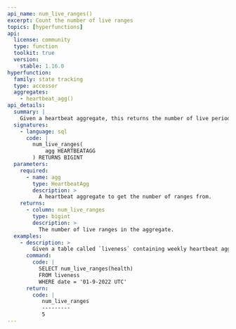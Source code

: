 ```yaml
---
api_name: num_live_ranges()
excerpt: Count the number of live ranges
topics: [hyperfunctions]
api:
  license: community
  type: function
  toolkit: true
  version:
    stable: 1.16.0
hyperfunction:
  family: state tracking
  type: accessor
  aggregates:
    - heartbeat_agg()
api_details:
  summary: |
    Given a heartbeat aggregate, this returns the number of live periods.
  signatures:
    - language: sql
      code: |
        num_live_ranges(
            agg HEARTBEATAGG
        ) RETURNS BIGINT
  parameters:
    required:
      - name: agg
        type: HeartbeatAgg
        description: >
          A heartbeat aggregate to get the number of ranges from.
    returns:
      - column: num_live_ranges
        type: bigint
        description: >
          The number of live ranges in the aggregate.
  examples:
    - description: >
        Given a table called `liveness` containing weekly heartbeat aggregates in column `health` with timestamp column `date`, use this query to see how many intervals the system was up in a given week:
      command:
        code: |
          SELECT num_live_ranges(health)
          FROM liveness
          WHERE date = '01-9-2022 UTC'
      return:
        code: |
           num_live_ranges
           ---------
           5
---
```


